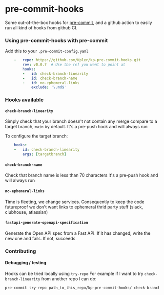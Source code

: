 pre-commit-hooks
================

Some out-of-the-box hooks for [pre-commit](https://github.com/pre-commit/pre-commit), and
a github action to easily run all kind of hooks from github CI.

### Using pre-commit-hooks with pre-commit

Add this to your `.pre-commit-config.yaml`

```yaml
    -   repo: https://github.com/Kpler/kp-pre-commit-hooks.git
        rev: v0.0.7  # Use the ref you want to point at
        hooks:
        -   id: check-branch-linearity
        -   id: check-branch-name
        -   id: no-ephemeral-links
            exclude: '\.md$'
```

### Hooks available

#### `check-branch-linearity`
Simply check that your branch doesn't not contain any merge compare to a target branch, `main` by default.
It's a pre-push hook and will always run

To configure the target branch:
```yaml
    hooks:
    -   id: check-branch-linearity
        args: [targetbranch]
```

#### `check-branch-name`
Check that branch name is less than 70 characters
It's a pre-push hook and will always run

#### `no-ephemeral-links`
Time is fleeting, we change services.
Consequently to keep the code futureproof we don't
want links to ephemeral thrid party stuff (slack, clubhouse, atlassian)

#### `fastapi-generate-openapi-specification`
Generate the Open API spec from a Fast API. If it has changed, write the new one and fails. If not, succeeds.

### Contributing

#### Debugging / testing
Hooks can be tried locally using `try-repo`
For example if I want to try `check-branch-linearity` from another repo
I can do:
```bash
pre-commit try-repo path_to_this_repo/kp-pre-commit-hooks/ check-branch-linearity --hook-stage push --verbose
```
